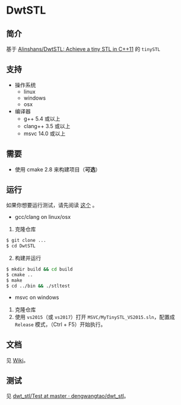 DwtSTL
=====
## 简介

   基于 [Alinshans/DwtSTL: Achieve a tiny STL in C++11](https://github.com/Alinshans/DwtSTL) 的 `tinySTL`

## 支持

* 操作系统
  * linux
  * windows
  * osx
* 编译器
  * g++ 5.4 或以上
  * clang++ 3.5 或以上
  * msvc 14.0 或以上

## 需要
  * 使用 cmake 2.8 来构建项目（**可选**）

## 运行

如果你想要运行测试，请先阅读 [这个](https://github.com/dengwangtao/dwt_stl/blob/master/Test/README.md) 。

  * gcc/clang on linux/osx
  1. 克隆仓库
```bash
$ git clone ...
$ cd DwtSTL
```
  2. 构建并运行
```bash
$ mkdir build && cd build
$ cmake ..
$ make
$ cd ../bin && ./stltest
```

  * msvc on windows
  1. 克隆仓库
  2. 使用 `vs2015`（或 `vs2017`）打开 `MSVC/MyTinySTL_VS2015.sln`，配置成 `Release` 模式，（Ctrl + F5）开始执行。

## 文档
  见 [Wiki](https://github.com/Alinshans/DwtSTL/wiki)。

## 测试

  见 [dwt_stl/Test at master · dengwangtao/dwt_stl](https://github.com/dengwangtao/dwt_stl/tree/master/Test)。


